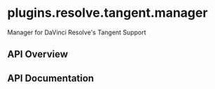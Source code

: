 # plugins.resolve.tangent.manager

Manager for DaVinci Resolve's Tangent Support

## API Overview

## API Documentation

